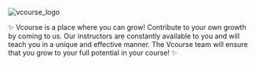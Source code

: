 ![vcourse_logo](https://user-images.githubusercontent.com/70146703/188499264-08af314b-27c3-48b6-b7ac-b8fef934dd3d.svg) 

:sparkles: 
Vcourse is a place where you can grow! Contribute to your own growth by coming to us. Our instructors are constantly available to you and will teach you in a unique and effective manner. The Vcourse team will ensure that you grow to your full potential in your course! :sparkles: 
